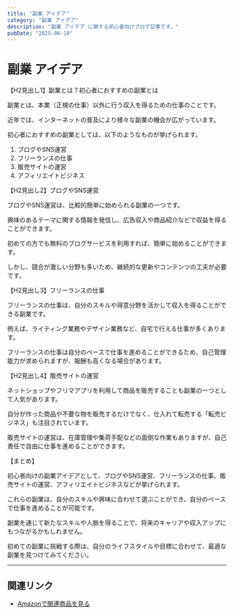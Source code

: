 ```yaml
---
title: "副業 アイデア"
category: "副業 アイデア"
description: "副業 アイデア に関する初心者向けブログ記事です。"
pubDate: "2025-06-10"
---
```


# 副業 アイデア

【H2見出し1】副業とは？初心者におすすめの副業とは

副業とは、本業（正規の仕事）以外に行う収入を得るための仕事のことです。

近年では、インターネットの普及により様々な副業の機会が広がっています。

初心者におすすめの副業としては、以下のようなものが挙げられます。



1. ブログやSNS運営
2. フリーランスの仕事
3. 販売サイトの運営
4. アフィリエイトビジネス

【H2見出し2】ブログやSNS運営

ブログやSNS運営は、比較的簡単に始められる副業の一つです。

興味のあるテーマに関する情報を発信し、広告収入や商品紹介などで収益を得ることができます。

初めての方でも無料のブログサービスを利用すれば、簡単に始めることができます。

しかし、競合が激しい分野も多いため、継続的な更新やコンテンツの工夫が必要です。



【H2見出し3】フリーランスの仕事

フリーランスの仕事は、自分のスキルや得意分野を活かして収入を得ることができる副業です。

例えば、ライティング業務やデザイン業務など、自宅で行える仕事が多くあります。

フリーランスの仕事は自分のペースで仕事を進めることができるため、自己管理能力が求められますが、報酬も高くなる場合があります。



【H2見出し4】販売サイトの運営

ネットショップやフリマアプリを利用して商品を販売することも副業の一つとして人気があります。

自分が作った商品や不要な物を販売するだけでなく、仕入れて転売する「転売ビジネス」も注目されています。

販売サイトの運営は、在庫管理や集荷手配などの面倒な作業もありますが、自己責任で自由に仕事を進めることができます。



【まとめ】

初心者向けの副業アイデアとして、ブログやSNS運営、フリーランスの仕事、販売サイトの運営、アフィリエイトビジネスなどが挙げられます。

これらの副業は、自分のスキルや興味に合わせて選ぶことができ、自分のペースで仕事を進めることが可能です。

副業を通じて新たなスキルや人脈を得ることで、将来のキャリアや収入アップにもつながるかもしれません。

初めての副業に挑戦する際は、自分のライフスタイルや目標に合わせて、最適な副業を見つけてみてください。



---

## 関連リンク

- [Amazonで関連商品を見る](https://www.amazon.co.jp/s?k=%E5%89%AF%E6%A5%AD+%E3%82%A2%E3%82%A4%E3%83%87%E3%82%A2&tag=autowritehubai-22)
